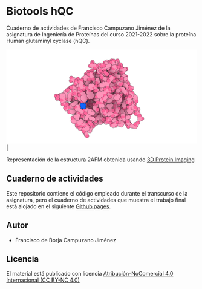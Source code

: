 # Biotools hQC

Cuaderno de actividades de Francisco Campuzano Jiménez de la asignatura de Ingeniería de Proteínas del curso 2021-2022 sobre la proteína Human glutaminyl cyclase (hQC).

![](docs/images/2AFM_3d_proteinImagin.png)|

Representación de la estructura 2AFM obtenida usando [3D Protein Imaging](https://doi.org/10.1093/bioinformatics/btaa009)

## Cuaderno de actividades

Este repositorio contiene el código empleado durante el transcurso de la asignatura, pero el cuaderno de actividades que muestra el trabajo final está alojado en el siguiente [Github pages](https://currocam.github.io/biotools_hQC/).

## Autor
- Francisco de Borja Campuzano Jiménez

## Licencia
El material está publicado con licencia [Atribución-NoComercial 4.0 Internacional (CC BY-NC 4.0)](https://creativecommons.org/licenses/by-nc/4.0/deed.es)
